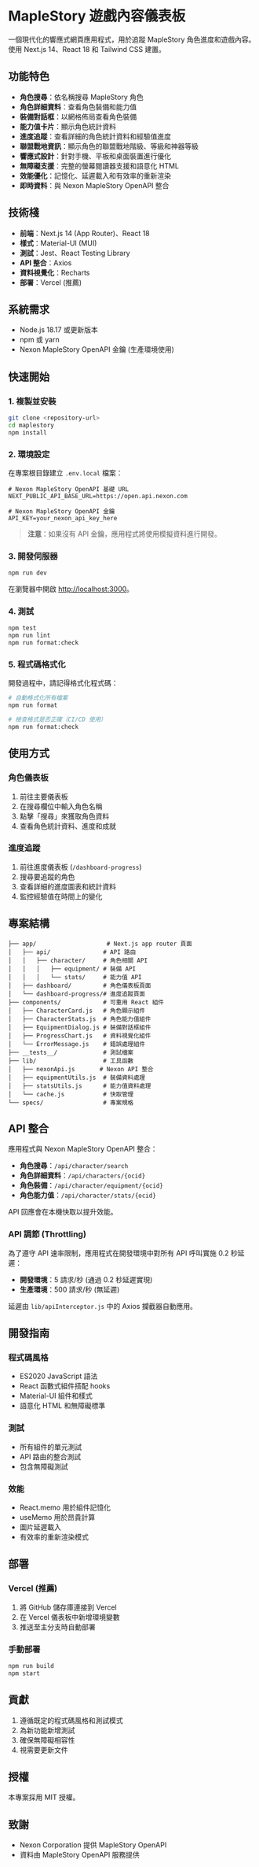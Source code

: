 # MapleStory 遊戲內容儀表板

一個現代化的響應式網頁應用程式，用於追蹤 MapleStory 角色進度和遊戲內容。使用 Next.js 14、React 18 和 Tailwind CSS 建置。

## 功能特色

- **角色搜尋**：依名稱搜尋 MapleStory 角色
- **角色詳細資料**：查看角色裝備和能力值
- **裝備對話框**：以網格佈局查看角色裝備
- **能力值卡片**：顯示角色統計資料
- **進度追蹤**：查看詳細的角色統計資料和經驗值進度
- **聯盟戰地資訊**：顯示角色的聯盟戰地階級、等級和神器等級
- **響應式設計**：針對手機、平板和桌面裝置進行優化
- **無障礙支援**：完整的螢幕閱讀器支援和語意化 HTML
- **效能優化**：記憶化、延遲載入和有效率的重新渲染
- **即時資料**：與 Nexon MapleStory OpenAPI 整合

## 技術棧

- **前端**：Next.js 14 (App Router)、React 18
- **樣式**：Material-UI (MUI)
- **測試**：Jest、React Testing Library
- **API 整合**：Axios
- **資料視覺化**：Recharts
- **部署**：Vercel (推薦)

## 系統需求

- Node.js 18.17 或更新版本
- npm 或 yarn
- Nexon MapleStory OpenAPI 金鑰 (生產環境使用)

## 快速開始

### 1. 複製並安裝

```bash
git clone <repository-url>
cd maplestory
npm install
```

### 2. 環境設定

在專案根目錄建立 `.env.local` 檔案：

```env
# Nexon MapleStory OpenAPI 基礎 URL
NEXT_PUBLIC_API_BASE_URL=https://open.api.nexon.com

# Nexon MapleStory OpenAPI 金鑰
API_KEY=your_nexon_api_key_here
```

> **注意**：如果沒有 API 金鑰，應用程式將使用模擬資料進行開發。

### 3. 開發伺服器

```bash
npm run dev
```

在瀏覽器中開啟 [http://localhost:3000](http://localhost:3000)。

### 4. 測試

```bash
npm test
npm run lint
npm run format:check
```

### 5. 程式碼格式化

開發過程中，請記得格式化程式碼：

```bash
# 自動格式化所有檔案
npm run format

# 檢查格式是否正確（CI/CD 使用）
npm run format:check
```

## 使用方式

### 角色儀表板

1. 前往主要儀表板
2. 在搜尋欄位中輸入角色名稱
3. 點擊「搜尋」來獲取角色資料
4. 查看角色統計資料、進度和成就

### 進度追蹤

1. 前往進度儀表板 (`/dashboard-progress`)
2. 搜尋要追蹤的角色
3. 查看詳細的進度圖表和統計資料
4. 監控經驗值在時間上的變化

## 專案結構

```
├── app/                    # Next.js app router 頁面
│   ├── api/               # API 路由
│   │   ├── character/     # 角色相關 API
│   │   │   ├── equipment/ # 裝備 API
│   │   │   └── stats/     # 能力值 API
│   ├── dashboard/         # 角色儀表板頁面
│   └── dashboard-progress/# 進度追蹤頁面
├── components/            # 可重用 React 組件
│   ├── CharacterCard.js   # 角色顯示組件
│   ├── CharacterStats.js  # 角色能力值組件
│   ├── EquipmentDialog.js # 裝備對話框組件
│   ├── ProgressChart.js   # 資料視覺化組件
│   └── ErrorMessage.js    # 錯誤處理組件
├── __tests__/             # 測試檔案
├── lib/                   # 工具函數
│   ├── nexonApi.js       # Nexon API 整合
│   ├── equipmentUtils.js  # 裝備資料處理
│   ├── statsUtils.js      # 能力值資料處理
│   └── cache.js           # 快取管理
└── specs/                 # 專案規格
```

## API 整合

應用程式與 Nexon MapleStory OpenAPI 整合：

- **角色搜尋**：`/api/character/search`
- **角色詳細資料**：`/api/characters/{ocid}`
- **角色裝備**：`/api/character/equipment/{ocid}`
- **角色能力值**：`/api/character/stats/{ocid}`

API 回應會在本機快取以提升效能。

### API 調節 (Throttling)

為了遵守 API 速率限制，應用程式在開發環境中對所有 API 呼叫實施 0.2 秒延遲：

- **開發環境**：5 請求/秒 (通過 0.2 秒延遲實現)
- **生產環境**：500 請求/秒 (無延遲)

延遲由 `lib/apiInterceptor.js` 中的 Axios 攔截器自動應用。

## 開發指南

### 程式碼風格

- ES2020 JavaScript 語法
- React 函數式組件搭配 hooks
- Material-UI 組件和樣式
- 語意化 HTML 和無障礙標準

### 測試

- 所有組件的單元測試
- API 路由的整合測試
- 包含無障礙測試

### 效能

- React.memo 用於組件記憶化
- useMemo 用於昂貴計算
- 圖片延遲載入
- 有效率的重新渲染模式

## 部署

### Vercel (推薦)

1. 將 GitHub 儲存庫連接到 Vercel
2. 在 Vercel 儀表板中新增環境變數
3. 推送至主分支時自動部署

### 手動部署

```bash
npm run build
npm start
```

## 貢獻

1. 遵循既定的程式碼風格和測試模式
2. 為新功能新增測試
3. 確保無障礙相容性
4. 視需要更新文件

## 授權

本專案採用 MIT 授權。

## 致謝

- Nexon Corporation 提供 MapleStory OpenAPI
- 資料由 MapleStory OpenAPI 服務提供

